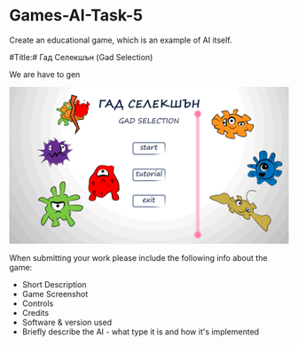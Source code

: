 # Games-AI-Task-5
Create an educational game, which is an example of AI itself.

#Title:# Гад Селекшън (Gad Selection)

We are have to gen

![alt text](https://github.com/HackDesignChallenge/Games-AI-Task-5/blob/develop/art-assets/gad_selection_001.png "Title screen")


When submitting your work please include the following info about the game:
- Short Description
- Game Screenshot
- Controls
- Credits
- Software & version used
- Briefly describe the AI - what type it is and how it's implemented


